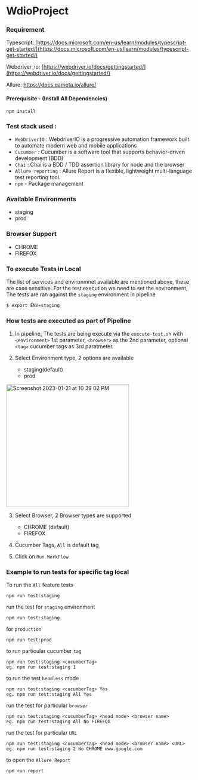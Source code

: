 # WdioProject
### Requirement

Typescript: [https://docs.microsoft.com/en-us/learn/modules/typescript-get-started/](https://docs.microsoft.com/en-us/learn/modules/typescript-get-started/)

Webdriver_io: [https://webdriver.io/docs/gettingstarted/](https://webdriver.io/docs/gettingstarted/)

Allure: https://docs.qameta.io/allure/

#### Prerequisite - (Install All Dependencies)
``npm install``

### Test stack used : 
- `WebDriverIO` : WebdriverIO is a progressive automation framework built to automate modern web and mobile applications
- `Cucumber` : Cucumber is a software tool that supports behavior-driven development (BDD)
- `Chai` : Chai is a BDD / TDD assertion library for node and the browser
- `Allure reporting` : Allure Report is a flexible, lightweight multi-language test reporting tool.
- `npm` - Package management

### Available Environments

- staging
- prod

### Browser Support

- CHROME
- FIREFOX

### To execute Tests in Local

The list of services and environmnet available are mentioned above, these are case sensitive.
For the test execution we need to set the environment,
The tests are ran against the `staging` environment in pipeline

```sh
$ export ENV=staging
```

### How tests are executed as part of Pipeline

1. In pipeline, The tests are being execute via the `execute-test.sh` with `<environment>` 1st parameter, `<browser>` as the 2nd parameter, optional `<tag>` cucumber tags as 3rd paratmeter.

2. Select Environment type, 2 options are available
    - staging(default)
    - prod 

<img width="329" alt="Screenshot 2023-01-21 at 10 39 02 PM" src="https://user-images.githubusercontent.com/85667476/213878859-69c0c445-1c44-442e-b714-173b081ff127.png">

3. Select Browser, 2 Browser types are supported
    - CHROME (default)
    - FIREFOX

4. Cucumber Tags, `All` is default tag

5. Click on `Run WorkFlow`


### Example to run tests for specific tag local

To run the `All` feature tests
```
npm run test:staging
```

run the test for `staging` environment

```
npm run test:staging
```
for `production`
```
npm run test:prod
```

to run particular cucumber `tag`

```
npm run test:staging <cucumberTag>
eg. npm run test:staging 1
```


to run the test `headless` mode

```
npm run test:staging <cucumberTag> Yes
eg. npm run test:staging All Yes
```

run the test for particular `browser`

```
npm run test:staging <cucumberTag> <head mode> <browser name>
eg. npm run test:staging All No FIREFOX
```
  
run the test for particular `URL`

```
npm run test:staging <cucumberTag> <head mode> <browser name> <URL>
eg. npm run test:staging 2 No CHROME www.google.com
```


to open the `Allure Report` 

```
npm run report
```



